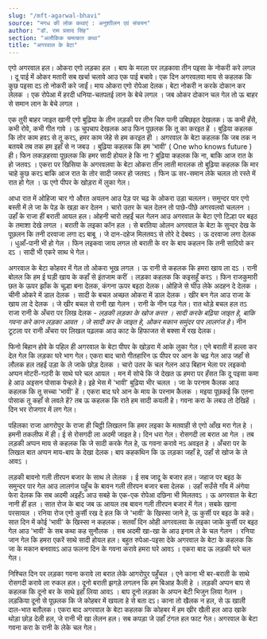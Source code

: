 ```yaml
---
slug: "/mft-agarwal-bhavi"
source: "मगध की लोक कथाएं : अनुशाीलन एवं संचयन"
author: "डॉ. राम प्रसाद सिंह"
section: "अलौकिक चमत्‍कार कथा"
title: "अगरवाल के बेटा"
---
```

एगो अगरवाल हल। ओकरा एगो लड़का हल । बाप के मरला पर लड़कावा तीन पइसा के नोकरी करे लगल । दू पाई में ओकर मतारी सब खर्चा चलावे आउ एक पाई बचावे। एक दिन अगरवलवा माय से कहलक कि कुछ पइसा दऽ तो नोकरी करे जाईं। माय ओकरा एगो रोपेआ देलक। बेटा नोकरी न करके दोकान कर लेलक । एक रोपेआ में हरदी धनिया-चतपतई लान के बेचे लगल । जब ओकर दोकान चल गेल तो ऊ बाहर से समान लान के बेचे लगल । 

एक तुरी बाहर जाइत खानी एगो बुढ़िया के तीन लड़की पर तीन चिरु पानी उबिछइत देखलक। ऊ कभी हँसे, कभी रोवे, कभी गीत गावे । ऊ चुपचाप देखलक आउ फिन पूछलक कि तू का करइत हें । बुढ़िया कहलक कि तोर काम हवऽ से तू करऽ, हमर काम जेहे से हम करइत ही । अगरवाल के बेटा कहलक कि जब तक न बतयबे तब तक हम इहाँ से न जबउ । बुढ़िया कहलक कि हम 'भावी' ( One who knows future ) ही। फिन लकड़हरवा पूछलक कि हमर सादी होयल हे कि ना ? बुढ़िया कहलक कि ना, बाकि आज रात के हो जतवऽ । एकरा पर खिसिया के अगरवलवा के बेटा ओकरा तीन लाती मारलक तो बुढ़िया कहलक कि मार चाहे कुछ करऽ बाकि आज रात के तोर सादी जरूर हो जतवऽ । फिन ऊ सर-समान लेके चलल तो रस्ते में रात हो गेल । ऊ एगो पीपर के खोड़रा में लुका गेल।
 
आधा रात में ओहिजा चार गो औरत अयलन आउ पेड़ पर चढ़ के ओकरा उड़ा चललन। समुन्दर पार एगो बस्ती में ले जा के पेड़ के खड़ा कर देलन । चारो उतर के चल देलन तो पाछे-पीछे अगरवलवो चललन । उहाँ के राजा हीं बराती आयल हल। ओहनी चारो तहईं चल गेलन आउ अगरवाल के बेटा एगो टिल्हा पर बइठ के तमाशा देखे लगल । बराती के लइका कॉन हल । से बरतिया ओलन अगरवाल के बेटा के सुन्दर देख के पूछलन कि तनी दरवाजा लगा दऽ बाबू । जे दान-दहेज मिलतवऽ से तोरे दे देबवऽ । ऊ दरवाजा लगा देलक । धुआँ-पानी भी हो गेल । फिन लइकवा जाय लगल तो बराती के वर के बाप कहलन कि तनी सादियो कर दऽ । सादी भी एकरे साथ भे गेल। 

अगरवाल के बेटा कोहवर में गेल तो ओकरा भूख लगल । ऊ रानी से कहलक कि हमरा खाय ला दऽ । रानी बोलल कि हम ई घड़ी खाय के कहाँ से इंतजाम करीं । लड़का कहलक कि कइसहूँ करऽ । फिन राजकुमारी छत के ऊपर झाँक के चूल्हा बना देलक, कंगना ऊपर बइठा देलक। ओहिजे से घीउ लेके अदहन दे देलक । चीनी ओकरे में डाल देलक । सादी के बचल अच्छत ओकरा में डाल देलक । खीर बन गेल आउ राजा के खाय ला दे देलक । जे खीर बचल से रानी खा गेलन । रानी के नीन पड़ गेल। रात थोड़े बचल हल तऽ राजा रानी के अँचरा पर लिख देलक - *लड़की लड़का के खोज करत । सादी करके बढ़िया जाइत हे, बाकि गवना करे कान लड़का आवत । जे सादी कर के जाइत हे, ओकर मकान समुंदर पार लालगंज हे*। नीन टूटला पर रानी अँचरा पर लिखल पढ़लक आउ काट के हिफाजत से बक्सा में रख देलक। 

फिनो बिहान होवे के पहिल ही अगरवाल के बेटा पीपर के खोड़रा में आके लुका गेल। एने बराती में हल्ला कर देल गेल कि लड़का घरे भाग गेल। एकरा बाद चारो गीतहारिन ऊ पीपर पर आन के चढ़ गेल आउ जहाँ से लौलक हल तहईं उड़ा के ले जाके छोड़ देलक । चारो उतर के चल गेलन आउ बिहान भेला पर लइकवो अप्पन मोटरी-गठरी के साथे घरे चल आयल । मन में सोचे कि जे देखत ऊ हमरा पर हँसत कि दू पइसा कमा हे आउ अइसन पोसाक पेन्हले हे। इहे भेस में 'भावी' बुढ़िया भीर चलल । जा के परनाम कैलक आउ कहलक कि तू सच्चा 'भावी' हें । एकरा बाद घरे आन के माय के परनाम कैलक । मइया पूछकई कि एतना पोसाक तू कहाँ से लवले हें? तब ऊ कहलक कि राते हम सादी कयली हे। गवना करा के लबउ तो देखिहें । दिन भर रोजगार में लग गेल। 

पहिलका राजा आगरोपुर के राजा ही चिट्ठी लिखलन कि हमर लइका के मतवाही से एगो आँख मरा गेल हे । हमनी तकलीफ में ही। ई से रोसगदी ला अदमी जाइत हे। दिन धरा गेल। रोसगदी ला बरात आ गेल । तब लड़की अप्पन माय से कहलक कि जे सादी करके गेल हे, ऊ गवना करावे नऽ अवइत हे । अँचरा पर के लिखल बात अप्पन माय-बाप के देखा देलक। बाप कहकथिन कि ऊ लड़का जहाँ हे, उहाँ से खोज के ले आवऽ । 

लड़की बावनो गली तीरपन बजार के साथ ले लेलक । ई सब जादू के बजार हल। जहाज पर बइठ के समुन्दर पार गेल आउ लालगंज पहुँच के बावन गली तीरपन बजार बसा देलक । उहाँ सउँसे गाँव में अंगेया फेरा देलक कि सब अदमी अइहँऽ आउ सबहे के एक-एक रोपेआ दछिना भी मिलतवऽ । ऊ अगरवाल के बेटा नानी हीं हल । सात रोज के बाद जब ऊ आयल तब बावन गली तीरपन बजार में गेल। सबके खाना परसायल । रनिया रोज एगो कुर्सी रख दे हल कि जे 'भावी' के खिस्सा जाने हे, ऊ कुर्सी पर बइठ के कहे। सात दिन में कोई 'भावी' के खिस्सा न कहलक। सतवाँ दिन ओही अगरवलवा के लइका जाके कुर्सी पर बइठ गेल आउ 'भावी' के सब कथा कह सुनौलक । सब अदमी खा-खा के आउ इनाम ले के चल गेलन । रनिया जान गेल कि हमरा एकरें साथे सादी होयल हल। बहुत रुपेआ-पइसा देके अगरवाल के बेटा के कहलक कि जा के मकान बनवावऽ आउ फलना दिन के गवना करावे हमरा घरे आवऽ । एकरा बाद ऊ लड़की घरे चल गेल।
 
निश्चित दिन पर लड़का गवना करावे ला बरात लेके आगरोपुर पहुँचल । एने काना भी बर-बराती के साथे रोसगदी करावे ला रुकल हल। दूनो बराती झगड़े लगलन कि हम बिआह कैली हे । लड़की अप्पन बाप से कहलक कि दूनो बर के साथे इहाँ लिया आवऽ । बाप दूनो लड़का के अप्पन बेटी भिजुन लिया गेलन । लड़किया दूनो से पूछलक कि जे कोहबर में खयला हे से बता दऽ। काना तो खैलक न हल, से ऊ खाली दाल-भात बतौलक। एकरा बाद अगरवाल के बेटा कहलक कि कोहबर में हम खीर खैली हल आउ खाके थोड़ा छोड़ देली हल, जे रानी भी खा लेलन हल। 
सब कपड़ा जे उहाँ टंगल हल फाट गेल। अगरवाल के बेटा गवना करा के रानी के लेके चल गेल। 
